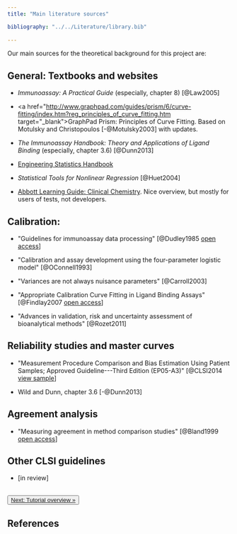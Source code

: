 ```yaml
---
title: "Main literature sources"

bibliography: "../../Literature/library.bib"
        
---
```



Our main sources for the theoretical background for this project are:

## General: Textbooks and websites

- *Immunoassay: A Practical Guide* (especially, chapter 8) [@Law2005]

- <a href="http://www.graphpad.com/guides/prism/6/curve-fitting/index.htm?reg_principles_of_curve_fitting.htm target="_blank">GraphPad Prism: Principles of Curve Fitting</a>. Based on Motulsky and Christopoulos [-@Motulsky2003] with updates.

- *The Immunoassay Handbook: Theory and Applications of Ligand Binding* (especially, chapter 3.6) [@Dunn2013]

- <a href="http://www.itl.nist.gov/div898/handbook/index.htm" target="_blank">Engineering Statistics Handbook</a>  

- *Statistical Tools for Nonlinear Regression* [@Huet2004]

- <a href="https://www.abbottdiagnostics.com/en-us/staticAssets/learningGuide/public/CC_09_10552_ClinChemLearning_singlepageFinal_072710.pdf" target="_blank">Abbott Learning Guide: Clinical Chemistry</a>. Nice overview, but mostly for users of tests, not developers.


## Calibration:

- "Guidelines for immunoassay data processing" [@Dudley1985 [open access](http://www.clinchem.org/content/31/8/1264.full.pdf+html)]

- "Calibration and assay development using the four-parameter logistic model" [@OConnell1993]

- "Variances are not always nuisance parameters" [@Carroll2003]   

- "Appropriate Calibration Curve Fitting in Ligand Binding Assays" [@Findlay2007 [open access](http://www.ncbi.nlm.nih.gov/pmc/articles/PMC2751416/pdf/12248_2008_Article_92260.pdf)]  

- "Advances in validation, risk and uncertainty assessment of bioanalytical methods" [@Rozet2011]  


## Reliability studies and master curves

- "Measurement Procedure Comparison and Bias Estimation Using Patient Samples; Approved Guideline---Third Edition (EP05-A3)" [@CLSI2014 [view sample](http://shopping.netsuite.com/c.1253739/site/Sample_pdf/EP09A3_sample.pdf)]  

- Wild and Dunn, chapter 3.6 [-@Dunn2013]

## Agreement analysis

- "Measuring agreement in method comparison studies" [@Bland1999 [open access](http://smm.sagepub.com/content/8/2/135.full.pdf+html)]



## Other CLSI guidelines

- [in review]

<br>
<button type="button" class="btn"><a href="over_tutorials.html"> Next: Tutorial overview &raquo;</a></button>
<!--
<button type="button" class="btn"><a href="../calibration/calibLit.html"> Skip the tutorial overview and go to: Calibration Literature Review &raquo;</a></button>
-->
<br>

## References

<!-- references will be inserted here automatically 
  as long as path to bib file correct
-->
